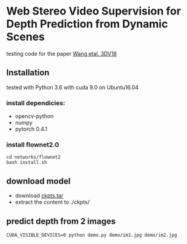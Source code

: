 # Web Stereo Video Supervision for Depth Prediction from Dynamic Scenes
testing code for the paper [Wang etal. 3DV18](https://arxiv.org/pdf/1904.11112.pdf)
## Installation
tested with Python 3.6 with cuda 9.0 on Ubuntu16.04
### install dependicies:
- opencv-python
- numpy
- pytorch 0.4.1
### install flownet2.0
```
cd networks/flownet2
bash install.sh
```
## download model
- download [ckpts.tar](https://drive.google.com/open?id=1Zx2sU_3cnHT4okqbSdIncuWLpQKLuCpm)
- extract the content to ./ckpts/


## predict depth from 2 images
```
CUDA_VISIBLE_DEVICES=0 python demo.py demo/im1.jpg demo/im2.jpg
```
